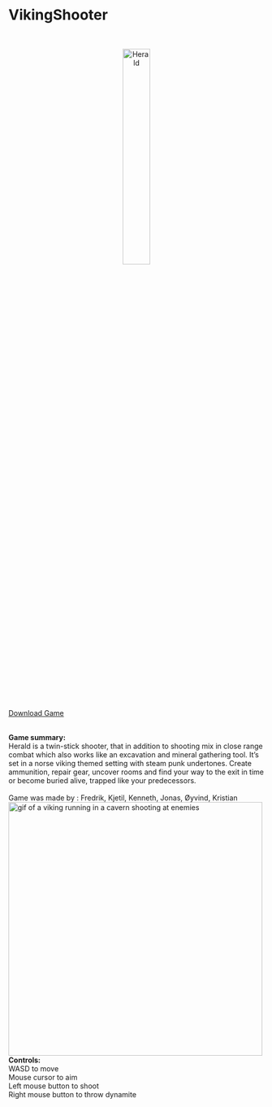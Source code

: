 <p>
	<h1>VikingShooter</h1>
	<br>
</p>
<p align="center" width="100%">
    <img alt="Herald" width="33%" src="https://github.com/krissendev/VikingShooter/blob/master/Herald.png">
</p> 
<a href="https://drive.google.com/file/d/1KDaMb_pcFn89xZaPNul76jj_Ap1SzqZE/view?usp=sharing" target="_blank">Download Game</a>
<p>
<br>
	<b>Game summary:</b><br>
	Herald is a twin-stick shooter, that in addition to shooting mix in close range combat which also works like an excavation and mineral gathering tool. It’s set in a norse viking themed setting with steam punk undertones. Create ammunition, repair gear, uncover rooms and find your way to the exit in time or become buried alive, trapped like your 
	predecessors. 
	<br><br>
	Game was made by : Fredrik, Kjetil, Kenneth, Jonas, Øyvind, Kristian
	<br>
	<img alt="gif of a viking running in a cavern shooting at enemies" src="herald.gif?raw=true" width="500px">
	<br>
	<b>Controls:</b>
	<br>
	WASD to move
	<br>
	Mouse cursor to aim
	<br>
	Left mouse button to shoot
	<br>
	Right mouse button to throw dynamite
	<br><br><br>

</p> 

